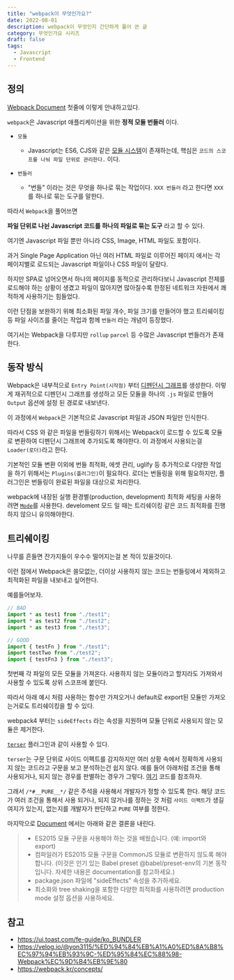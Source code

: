 ```yaml
---
title: "webpack이 무엇인가요?"
date: 2022-08-01
description: webpack이 무엇인지 간단하게 풀어 쓴 글
category: 무엇인가요 시리즈
draft: false
tags:
  - Javascript
  - Frontend
---
```


## 정의

[Webpack Document](https://webpack.kr/concepts/) 첫줄에 이렇게 안내하고있다.

`webpack`은 Javascript 애플리케이션을 위한 **정적 모듈 번들러** 이다.

- `모듈`

  - Javascript는 ES6, CJS와 같은 [모듈 시스템](../Javascript에서의%20모듈%20시스템/index.md)이 존재하는데, 핵심은 `코드의 스코프를 나눠 파일 단위로 관리한다.` 이다.

- `번들러`
  - "번들" 이라는 것은 무엇을 하나로 묶는 작업이다. `XXX 번들러` 라고 한다면 `XXX` 를 하나로 묶는 도구를 말한다.

따라서 `Webpack`을 풀어쓰면

**파일 단위로 나뉜 Javascript 코드를 하나의 파일로 묶는 도구** 라고 할 수 있다.

여기엔 Javascript 파일 뿐만 아니라 CSS, Image, HTML 파일도 포함이다.

과거 Single Page Application 아닌 여러 HTML 파일로 이루어진 페이지 에서는 각 페이지별로 로드되는 Javascript 파일이나 CSS 파일이 달랐다.

하지만 SPA로 넘어오면서 하나의 페이지를 동적으로 관리하다보니 Javascript 전체를 로드해야 하는 상황이 생겼고 파일이 많아지면 많아질수록 한정된 네트워크 자원에서 쾌적하게 사용하기는 힘들었다.

이런 단점을 보완하기 위해 최소화된 파일 개수, 파일 크기를 만들어야 했고 트리쉐이킹 등 파일 사이즈를 줄이는 작업과 함께 `번들러` 라는 개념이 등장했다.

여기서는 Webpack을 다루지만 `rollup` `parcel` 등 수많은 Javascript 번들러가 존재한다.

## 동작 방식

Webpack은 내부적으로 `Entry Point(시작점)` 부터 [디펜던시 그래프](https://webpack.kr/concepts/dependency-graph/)를 생성한다.
이렇게 재귀적으로 디펜던시 그래프를 생성하고 모든 모듈을 하나의 `.js` 파일로 만들어 `Output` 옵션에 설정 된 경로로 내보낸다.

이 과정에서 `Webpack`은 기본적으로 Javascript 파일과 JSON 파일만 인식한다.

따라서 CSS 와 같은 파일을 번들링하기 위해서는 Webpack이 로드할 수 있도록 모듈로 변환하여 디펜던시 그래프에 추가되도록 해야한다. 이 과정에서 사용되는걸 `Loader(로더)`라고 한다.

기본적인 모듈 변환 이외에 번들 최적화, 에셋 관리, uglify 등 추가적으로 다양한 작업을 하기 위해서는 `Plugins(플러그인)`이 필요하다. 로더는 번들링을 위해 필요하지만, 플러그인은 번들링이 완료된 파일을 대상으로 처리한다.

webpack에 내장된 실행 환경별(production, development) 최적화 세팅을 사용하려면 [`Mode`](https://webpack.kr/configuration/mode)를 사용한다. develoment 모드 일 때는 트리쉐이킹 같은 코드 최적화를 진행하지 않으니 유의해야한다.

## 트리쉐이킹

나무를 흔들면 잔가지들이 우수수 떨어지는걸 본 적이 있을것이다.

이런 점에서 Webpack은 쓸모없는, 더이상 사용하지 않는 코드는 번들링에서 제외하고 최적화된 파일을 내보내고 싶어한다.

예를들어보자.

```js
// BAD
import * as test1 from "./test1";
import * as test2 from "./test2";
import * as test3 from "./test3";

// GOOD
import { testFn } from "./test1";
import testTwo from "./test2";
import { testFn3 } from "./test3";
```

첫번째 각 파일의 모든 모듈을 가져온다. 사용하지 않는 모듈이라고 할지라도 가져와서 사용할 수 있도록 상위 스코프에 붙인다.

따라서 아래 예시 처럼 사용하는 함수만 가져오거나 default로 export된 모듈만 가져오는거로도 트리쉐이킹을 할 수 있다.

webpack4 부터는 `sideEffects` 라는 속성을 지원하며 모듈 단위로 사용되지 않는 모듈은 제거한다.

[`terser`](https://github.com/terser/terser) 플러그인과 같이 사용할 수 있다.

`terser`는 구문 단위로 사이드 이펙트를 감지하지만 여러 상황 속에서 정확하게 사용되지 않는 코드라고 구문을 보고 분석하는건 쉽지 않다. 예를 들어 아래처럼 조건을 통해 사용되거나, 되지 않는 경우를 판별하는 경우가 그렇다. [여기](https://webpack.kr/guides/tree-shaking/#clarifying-tree-shaking-and-sideeffects) 코드를 참조하자.

그래서 `/*#__PURE__*/` 같은 주석을 사용해서 개발자가 정할 수 있도록 한다.
해당 코드가 여러 조건을 통해서 사용 되거나, 되지 않거나를 정하는 것 처럼
`사이드 이팩트`가 생길 여지가 있는지, 없는지를 개발자가 판단하고 `PURE` 여부를 정한다.

마지막으로 [Document](https://webpack.kr/guides/tree-shaking/#conclusion) 에서는 아래와 같은 결론을 내린다.

> - ES2015 모듈 구문을 사용해야 하는 것을 배웠습니다. (예: import와 export)
> - 컴파일러가 ES2015 모듈 구문을 CommonJS 모듈로 변환하지 않도록 해야 합니다. (이것은 인기 있는 Babel preset @babel/preset-env의 기본 동작입니다. 자세한 내용은 documentation를 참고하세요.)
> - package.json 파일에 "sideEffects" 속성을 추가하세요.
> - 최소화와 tree shaking을 포함한 다양한 최적화를 사용하려면 production mode 설정 옵션을 사용하세요.

## 참고

- https://ui.toast.com/fe-guide/ko_BUNDLER
- https://velog.io/@yon3115/%ED%94%84%EB%A1%A0%ED%8A%B8%EC%97%94%EB%93%9C-%ED%95%84%EC%88%98-Webpack%EC%9D%B4%EB%9E%80
- https://webpack.kr/concepts/
